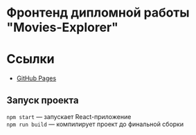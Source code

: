# Фронтенд дипломной работы "Movies-Explorer"

# Ссылки

- [GitHub Pages](https://qann1st.github.io/movies-explorer-api)

## Запуск проекта

`npm start` — запускает React-приложение  
`npm run build` — компилирует проект до финальной сборки
